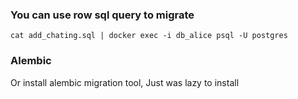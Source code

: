 ### You can use row sql query to migrate

```
cat add_chating.sql | docker exec -i db_alice psql -U postgres
```

### Alembic

Or install alembic migration tool, Just was lazy to install
